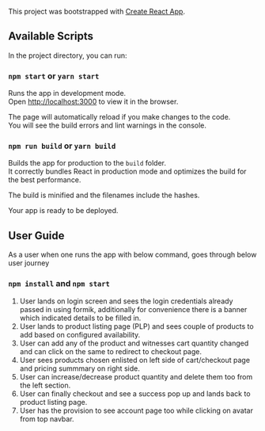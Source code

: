 This project was bootstrapped with [Create React App](https://github.com/facebook/create-react-app).

## Available Scripts

In the project directory, you can run:

### `npm start` or `yarn start`

Runs the app in development mode.<br>
Open [http://localhost:3000](http://localhost:3000) to view it in the browser.

The page will automatically reload if you make changes to the code.<br>
You will see the build errors and lint warnings in the console.

### `npm run build` or `yarn build`

Builds the app for production to the `build` folder.<br>
It correctly bundles React in production mode and optimizes the build for the best performance.

The build is minified and the filenames include the hashes.<br>

Your app is ready to be deployed.

## User Guide

As a user when one runs the app with below command, goes through below user journey
### `npm install` and `npm start`

1. User lands on login screen and sees the login credentials already passed in using formik, additionally for convenience there is a banner which indicated details to be filled in.
2. User lands to product listing page (PLP) and sees couple of products to add based on configured availability.
3. User can add any of the product and witnesses cart quantity changed and can click on the same to redirect to checkout page.
4. User sees products chosen enlisted on left side of cart/checkout page and pricing summmary on right side.
5. User can increase/decrease product quantity and delete them too from the left section.
5. User can finally checkout and see a success pop up and lands back to product listing page.
6. User has the provision to see account page too while clicking on avatar from top navbar.
